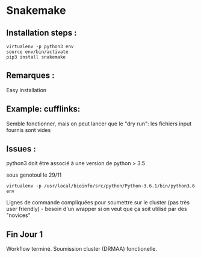 # Snakemake

## Installation steps :

```
virtualenv -p python3 env
source env/bin/activate
pip3 install snakemake
```

## Remarques :
Easy installation

## Example: cufflinks:
Semble fonctionner, mais on peut lancer que le "dry run": les fichiers input fournis sont vides

## Issues :

python3 doit être associé à une version de python > 3.5

sous genotoul le 29/11
```
virtualenv -p /usr/local/bioinfo/src/python/Python-3.6.1/bin/python3.6 env
```

Lignes de commande compliquées pour soumettre sur le cluster (pas très user friendly) - besoin d'un wrapper
si on veut que ça soit utilisé par des "novices"

## Fin Jour 1
Workflow terminé. Soumission cluster (DRMAA) fonctionelle.
